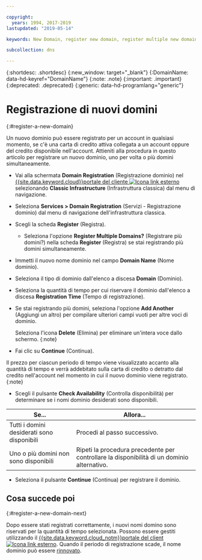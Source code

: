 ```yaml
---

copyright:
  years: 1994, 2017-2019
lastupdated: "2019-05-14"

keywords: New Domain, register new domain, register multiple new domains

subcollection: dns

---
```


{:shortdesc: .shortdesc}
{:new_window: target="_blank"}
{:DomainName: data-hd-keyref="DomainName"}
{:note: .note}
{:important: .important}
{:deprecated: .deprecated}
{:generic: data-hd-programlang="generic"}

# Registrazione di nuovi domini
{:#register-a-new-domain}

Un nuovo dominio può essere registrato per un account in qualsiasi momento, se c'è una carta di credito attiva collegata a un account oppure del credito disponibile nell'account. Attieniti alla procedura in questo articolo per registrare un nuovo dominio, uno per volta o più domini simultaneamente.

* Vai alla schermata **Domain Registration** (Registrazione dominio) nel [{{site.data.keyword.cloud}}portale del cliente ![Icona link esterno](../../icons/launch-glyph.svg "Icona link esterno")](https://{DomainName}/) selezionando **Classic Infrastructure** (Infrastruttura classica) dal menu di navigazione. 
* Seleziona **Services > Domain Registration** (Servizi - Registrazione dominio) dal menu di navigazione dell'infrastruttura classica.
* Scegli la scheda **Register** (Registra).
  * Seleziona l'opzione **Register Multiple Domains?** (Registrare più domini?) nella scheda **Register** (Registra) se stai registrando più domini simultaneamente.
* Immetti il nuovo nome dominio nel campo **Domain Name** (Nome dominio).
* Seleziona il tipo di dominio dall'elenco a discesa **Domain** (Dominio).
* Seleziona la quantità di tempo per cui riservare il dominio dall'elenco a discesa **Registration Time** (Tempo di registrazione).
* Se stai registrando più domini, seleziona l'opzione **Add Another** (Aggiungi un altro) per compilare ulteriori campi vuoti per altre voci di dominio. 

  Seleziona l'icona **Delete** (Elimina) per eliminare un'intera voce dallo schermo.
  {:note}

* Fai clic su **Continue** (Continua).

Il prezzo per ciascun periodo di tempo viene visualizzato accanto alla quantità di tempo e verrà addebitato sulla carta di credito o detratto dal credito nell'account nel momento in cui il nuovo dominio viene registrato.
{:note}
  
* Scegli il pulsante **Check Availability** (Controlla disponibilità) per determinare se i nomi dominio desiderati sono disponibili.

|Se...| Allora...|
|----|----|
| Tutti i domini desiderati sono disponibili | Procedi al passo successivo. |
| Uno o più domini non sono disponibili | Ripeti la procedura precedente per controllare la disponibilità di un dominio alternativo. |

* Seleziona il pulsante **Continue** (Continua) per registrare il dominio.

## Cosa succede poi
{:#register-a-new-domain-next}

Dopo essere stati registrati correttamente, i nuovi nomi domino sono riservati per la quantità di tempo selezionata. Possono essere gestiti utilizzando il [{{site.data.keyword.cloud_notm}}portale del client ![Icona link esterno](../../icons/launch-glyph.svg "Icona link esterno")](https://{DomainName}/). Quando il periodo di registrazione scade, il nome dominio può essere [rinnovato](/docs/infrastructure/dns?topic=dns-renew-an-existing-domain).

